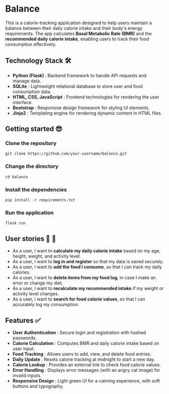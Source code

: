 # Balance  
This is a calorie-tracking application designed to help users maintain a balance between their daily calorie intake and their body's energy requirements. The app calculates **Basal Metabolic Rate (BMR)** and the **recommended daily calorie intake**, enabling users to track their food consumption effectively.  

## Technology Stack 🛠️  
- **Python (Flask)** : Backend framework to handle API requests and manage data.  
- **SQLite** : Lightweight relational database to store user and food consumption data.  
- **HTML, CSS, JavaScript** : Frontend technologies for rendering the user interface.  
- **Bootstrap** : Responsive design framework for styling UI elements.  
- **Jinja2** : Templating engine for rendering dynamic content in HTML files.  

## Getting started 😎  

### Clone the repository  

```
git clone https://github.com/your-username/balance.git
```

### Change the directory  

```
cd balance
```

### Install the dependencies 

```
pip install -r requirements.txt
```

### Run the application  

```
flask run
```

## User stories 💃 🕺  
- As a user, I want to **calculate my daily calorie intake** based on my age, height, weight, and activity level.  
- As a user, I want to **log in and register** so that my data is saved securely.  
- As a user, I want to **add the food I consume**, so that I can track my daily calories.  
- As a user, I want to **delete items from my food log**, in case I make an error or change my diet.  
- As a user, I want to **recalculate my recommended intake** if my weight or activity level changes.  
- As a user, I want to **search for food calorie values**, so that I can accurately log my consumption.  

## Features ✅  
- **User Authentication** : Secure login and registration with hashed passwords.  
- **Calorie Calculation** : Computes BMR and daily calorie intake based on user input.  
- **Food Tracking** : Allows users to add, view, and delete food entries.  
- **Daily Update** : Resets calorie tracking at midnight to start a new day.  
- **Calorie Lookup** : Provides an external link to check food calorie values.  
- **Error Handling** : Displays error messages (with an angry cat image) for invalid inputs.  
- **Responsive Design** : Light green UI for a calming experience, with soft buttons and typography.  
